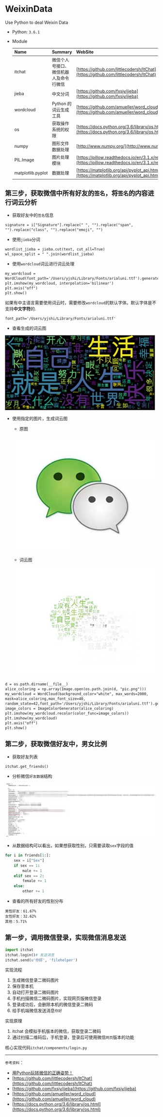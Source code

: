 # WeixinData
Use Python to deal Weixin Data

- Python: `3.6.1`
- Module

  | Name   |      Summary      |  WebSite |
  |----------|:-------------|:------|
  |itchat| 微信个人号接口、微信机器人及命令行微信|[https://github.com/littlecodersh/ItChat](https://github.com/littlecodersh/ItChat)|
  |jieba| 中文分词|[https://github.com/fxsjy/jieba](https://github.com/fxsjy/jieba)|
  |wordcloud| Python 的词云生成工具|[https://github.com/amueller/word_cloud](https://github.com/amueller/word_cloud)|
  |os| 获取操作系统的权限|[https://docs.python.org/3.6/library/os.html](https://docs.python.org/3.6/library/os.html)|
  |numpy| 图形文件数据处理|[http://www.numpy.org/](http://www.numpy.org/)|
  |PIL.Image| 图片处理模块|[https://pillow.readthedocs.io/en/3.1.x/reference/Image.html](https://pillow.readthedocs.io/en/3.1.x/reference/Image.html)|
  |matplotlib.pyplot| 数据处理|[https://matplotlib.org/api/pyplot_api.html](https://matplotlib.org/api/pyplot_api.html)|


## 第三步，获取微信中所有好友的`签名`，将`签名`的内容进行词云分析

- 获取好友中的`签名`信息

```
signature = i["Signature"].replace(" ", "").replace("span", "").replace("class", "").replace("emoji", "")
```

- 使用`jieba`分词

```
wordlist_jieba = jieba.cut(text, cut_all=True)
wl_space_split = " ".join(wordlist_jieba)
```

- 使用`wordcloud`词云进行词云处理

```
my_wordcloud = WordCloud(font_path='/Users/yjshi/Library/Fonts/arialuni.ttf').generate(wl_space_split)
plt.imshow(my_wordcloud, interpolation='bilinear')
plt.axis("off")
plt.show()
```

如果有中主语言需要使用词云时，需要修改`wordcloud`的默认字体。默认字体是不支持**中文字符**的.

```
font_path='/Users/yjshi/Library/Fonts/arialuni.ttf'
```

- 查看生成的词云图

![词云图](./img/SignatureWordCloud1.png)

- 使用指定的图片，生成词云图

    - 原图

    ![原图](pic.png)

    - 词云图

    ![词云图](./img/SignatureWordCloud2.png)

```
d = os.path.dirname(__file__)
alice_coloring = np.array(Image.open(os.path.join(d, "pic.png")))
my_wordcloud = WordCloud(background_color="white", max_words=2000, mask=alice_coloring,max_font_size=40, random_state=42,font_path='/Users/yjshi/Library/Fonts/arialuni.ttf').generate(wl_space_split)
image_colors = ImageColorGenerator(alice_coloring)
plt.imshow(my_wordcloud.recolor(color_func=image_colors))
plt.imshow(my_wordcloud)
plt.axis("off")
plt.show()
```


## 第二步，获取微信好友中，男女比例

- 获取好友列表

```
itchat.get_friends()
```

- 分析微信`好友数据`结构

![好友数据结构](./img/friendData.png)


- 从数据结构可以看出，如果想获取性别，只需要读取`sex`字段的值

```python
for i in friends[1:]:
    sex = i["Sex"]
    if sex == 1:
        male += 1
    elif sex == 2:
        female += 1
    else:
        other += 1
```

- 查看的所有好友的性别分布

```
男性好友：61.67%
女性好友：32.62%
其他：5.71%
```

## 第一步，调用微信登录，实现微信消息发送

```python
import itchat
itchat.login()# 发送消息
itchat.send(u'你好', 'filehelper')
```

实现流程

1. 生成微信登录二微码图片
2. 保存至本机
3. 自动打开登录二微码图片
4. 手机扫描微信二微码图片，实现网页版微信登录
5. 登录成功后，会删除本机的微信登录二微码
6. 给手机端微信发送消息`你好`

实现原理

1. itchat 会模拟手机版本的微信，获取登录二微码
2. 通过扫描二维码后，手机登录，登录后可使用微信`网页`版本的功能

核心实现代码`itchat/components/login.py`



---------------

`参考资料`：

- [用Python玩转微信的正确姿势！](https://mp.weixin.qq.com/s?__biz=MzAxMjUyNDQ5OA==&mid=2653553234&idx=1&sn=73045e4a154f3d40a3640184d5c91c1e&chksm=806e2cefb719a5f97c88c97e3b34b2620e29a509e94857858f13db7e2ca2e58d2b7237cca800&mpshare=1&scene=1&srcid=#rd)
- [https://github.com/littlecodersh/ItChat](https://github.com/littlecodersh/ItChat)
- [https://github.com/fxsjy/jieba](https://github.com/fxsjy/jieba)
- [https://github.com/amueller/word_cloud](https://github.com/amueller/word_cloud)
- [https://docs.python.org/3.6/library/os.html](https://docs.python.org/3.6/library/os.html)

